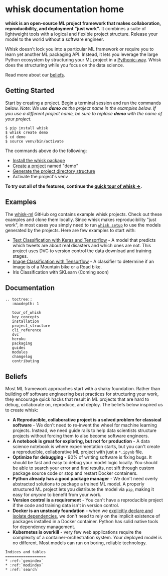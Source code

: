 # whisk documentation home

__whisk is an open-source ML project framework that makes collaboration, reproducibility, and deployment "just work".__ It combines a suite of lightweight tools with a logical and flexible project structure. Release your model to the world without a software engineer.

Whisk doesn't lock you into a particular ML framework or require you to learn yet another ML packaging API. Instead, it lets you leverage the large Python ecosystem by structuring your ML project in a [Pythonic-way](
https://docs.python-guide.org/writing/structure/). Whisk does the structuring while you focus on the data science.

Read more about our [beliefs](#beliefs).

## Getting Started

Start by creating a project. Begin a terminal session and run the commands below. _Note: We use __demo__ as the project name in the examples below. If you use a different project name, be sure to replace __demo__ with the name of your project._

```
$ pip install whisk
$ whisk create demo
$ cd demo
$ source venv/bin/activate
```

The commands above do the following:

* [Install the whisk package](installation.html)
* [Create a project](cli_reference.html#whisk-create) named "demo"
* [Generate the project directory structure](project_structure.html)
* Activate the project's venv

__To try out all of the features, continue the [quick tour of whisk →](tour_of_whisk.html#try-the-sample-model).__

## Examples

The [whisk-ml](https://github.com/whisk-ml) GitHub org contains example whisk projects. Check out these examples and clone them locally. Since whisk makes reproducibility "just work", in most cases you simply need to run [`whisk setup`](cli_reference.html#whisk-setup) to use the models generated by the projects. Here are few examples to start with:

* [Text Classification with Keras and Tensorflow](https://github.com/whisk-ml/disaster_tweets) - A model that predicts which tweets are about real disasters and which ones are not. This project uses DVC to version control the data download and training stages.
* [Image Classification with Tensorflow](https://github.com/whisk-ml/bike_image_classifier_tensorflow) - A classifier to determine if an image is of a Mountain bike or a Road bike.
* Iris Classification with SKLearn (Coming soon)

## Documentation

```eval_rst
.. toctree::
   :maxdepth: 1

   tour_of_whisk
   key_concepts
   installation
   project_structure
   cli_reference
   dvc
   heroku
   packaging
   guides
   modules
   changelog
   contributing
```

## Beliefs

Most ML framework approaches start with a shaky foundation. Rather than building off software engineering best practices for structuring your work, they encourage quick hacks that result in ML projects that are hard to debug, collaborate on, reproduce, and deploy. The beliefs below inspired us to create whisk:

* **A Reproducible, collaborative project is a solved problem for classical software** - We don't need to re-invent the wheel for machine learning projects. Instead, we need guide rails to help data scientists structure projects without forcing them to also become software engineers.
* **A notebook is great for exploring, but not for production** - A data science notebook is where experimentation starts, but you can't create a reproducible, collaborative ML project with just a `*.ipynb` file.
* **Optimize for debugging** - 90% of writing software is fixing bugs. It should be fast and easy to debug your model logic locally. You should be able to search your error and find results, not sift through custom package source code or stop and restart Docker containers.
* **Python already has a good package manager** - We don't need overly abstracted solutions to package a trained ML model. A properly structured ML project lets you distribute the model via `pip`, making it easy for _anyone_ to benefit from your work.
* **Version control is a requirement** - You can't have a reproducible project if the code and training data isn't in version control.
* **Docker is an unsteady foundation** - when we [explicitly declare and isolate dependencies](https://12factor.net/dependencies), we don't need to rely on the implicit existence of packages installed in a Docker container. Python has solid native tools for dependency management.
* **Kubernetes is overkill** - very few web applications require the complexity of a container-orchestration system. Your deployed model is no different. Most models can run on boring, reliable technology.

```eval_rst
Indices and tables
==================
* :ref:`genindex`
* :ref:`modindex`
* :ref:`search`
```

